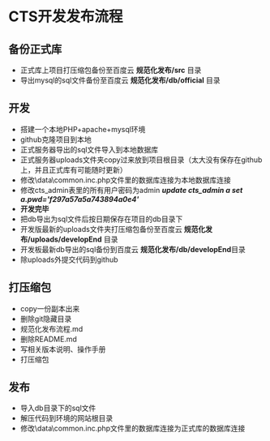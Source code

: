 # CTS开发发布流程
## 备份正式库
- 正式库上项目打压缩包备份至百度云 **规范化发布/src** 目录
- 导出mysql的sql文件备份至百度云 **规范化发布/db/official** 目录

## 开发
- 搭建一个本地PHP+apache+mysql环境
- github克隆项目到本地
- 正式服务器导出的sql文件导入到本地数据库
- 正式服务器uploads文件夹copy过来放到项目根目录（太大没有保存在github上，并且正式库有可能随时更新）
- 修改\data\common.inc.php文件里的数据库连接为本地数据库连接
- 修改cts_admin表里的所有用户密码为admin ***update cts_admin a set a.pwd='f297a57a5a743894a0e4'***
- **开发完毕**
- 把db导出为sql文件后按日期保存在项目的db目录下
- 开发版最新的uploads文件夹打压缩包备份至百度云 **规范化发布/uploads/developEnd** 目录
- 开发板最新db导出的sql备份到百度云 **规范化发布/db/developEnd**目录
- 除uploads外提交代码到github

## 打压缩包
- copy一份副本出来
- 删除git隐藏目录
- 规范化发布流程.md
- 删除README.md
- 写相关版本说明、操作手册
- 打压缩包


## 发布
- 导入db目录下的sql文件
- 解压代码到环境的网站根目录
- 修改\data\common.inc.php文件里的数据库连接为正式库的数据库连接